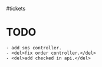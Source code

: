 #tickets


# TODO
    - add sms controller.
    - <del>fix order controller.</del>
    - <del>add checked in api.</del>
